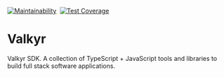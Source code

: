 [![Maintainability](https://api.codeclimate.com/v1/badges/d12a6788570bda777116/maintainability)](https://codeclimate.com/github/kodemon/valkyr/maintainability)&nbsp;
[![Test Coverage](https://api.codeclimate.com/v1/badges/d12a6788570bda777116/test_coverage)](https://codeclimate.com/github/kodemon/valkyr/test_coverage)

# Valkyr

Valkyr SDK. A collection of TypeScript + JavaScript tools and libraries to build full stack software applications.
